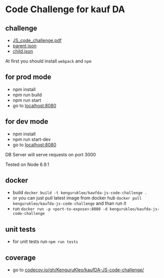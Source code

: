 # Code Challenge for kauf DA

## challenge
* [JS_code_challenge.pdf](https://github.com/KenguruKleo/kaufDA-JS-code-challenge/blob/master/challange/JS_code_challenge.pdf)
* [parent.json](https://github.com/KenguruKleo/kaufDA-JS-code-challenge/blob/master/challange/parent.json)
* [child.json](https://github.com/KenguruKleo/kaufDA-JS-code-challenge/blob/master/challange/child.json)

At first you should install `webpack` and `npm`

## for prod mode
* npm install
* npm run build
* npm run start
* go to [localhost:8080](http://localhost:8080)

## for dev mode
* npm install
* npm run start-dev
* go to [localhost:8080](http://localhost:8080)

DB Server will serve requests on port 3000

Tested on Node 6.9.1

## docker
* build `docker build -t kengurukleo/kaufda-js-code-challenge .`
* or you can just pull latest image from docker hub `docker pull kengurukleo/kaufda-js-code-challenge` and than run it 
* run `docker run -p <port-to-expose>:8080 -d kengurukleo/kaufda-js-code-challenge`

## unit tests
* for unit tests run `npm run tests`

## coverage
* go to [codecov.io/gh/KenguruKleo/kaufDA-JS-code-challenge/](https://codecov.io/gh/KenguruKleo/kaufDA-JS-code-challenge/tree/master/app)